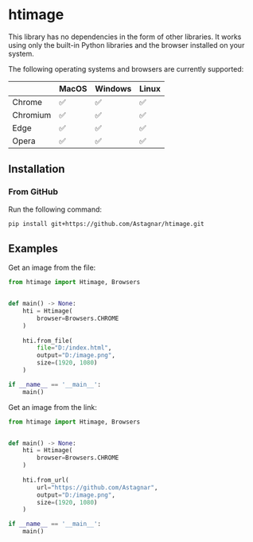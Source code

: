# htimage

This library has no dependencies in the form of other libraries. It works using only the built-in Python libraries and the browser installed on your system.

The following operating systems and browsers are currently supported:

|          | MacOS | Windows | Linux |
|----------|-------|---------|-------|
| Chrome   | ✅     | ✅       | ✅     |
| Chromium | ✅     | ✅       | ✅     |
| Edge     | ✅     | ✅       | ✅     |
| Opera    | ✅     | ✅       | ✅     |

## Installation

### From GitHub

Run the following command:

```bash
pip install git+https://github.com/Astagnar/htimage.git
```

## Examples

Get an image from the file:

```Python
from htimage import Htimage, Browsers


def main() -> None:
    hti = Htimage(
        browser=Browsers.CHROME
    )
    
    hti.from_file(
        file="D:/index.html",
        output="D:/image.png",
        size=(1920, 1080)
    )

if __name__ == '__main__':
    main()
```

Get an image from the link:

```Python
from htimage import Htimage, Browsers


def main() -> None:
    hti = Htimage(
        browser=Browsers.CHROME
    )
    
    hti.from_url(
        url="https://github.com/Astagnar",
        output="D:/image.png",
        size=(1920, 1080)
    )

if __name__ == '__main__':
    main()
```
